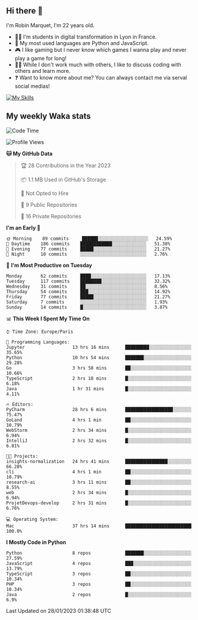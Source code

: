 ## Hi there 👋

I'm Robin Marquet, I'm 22 years old.

- 👨‍💻 I'm students in digital transformation in Lyon in France.
- 🌱 My most used languages are Python and JavaScript.
- 🎮 I like gaming but I never know which games I wanna play and never play a game for long!
- 👯‍♀️ While I don't work much with others, I like to discuss coding with others and learn more.
- ❓ Want to know more about me? You can always contact me via serval social medias!

[![My Skills](https://skillicons.dev/icons?i=js,html,css,docker,express,figma,firebase,graphql,mongodb,mysql,nodejs,py,react,ts,vue)](https://skillicons.dev)

## My weekly Waka stats

<!--START_SECTION:waka-->
![Code Time](http://img.shields.io/badge/Code%20Time-3%2C317%20hrs%2021%20mins-blue)

![Profile Views](http://img.shields.io/badge/Profile%20Views-1-blue)

**🐱 My GitHub Data** 

> 🏆 28 Contributions in the Year 2023
 > 
> 📦 1.1 MB Used in GitHub's Storage 
 > 
> 🚫 Not Opted to Hire
 > 
> 📜 9 Public Repositories 
 > 
> 🔑 16 Private Repositories  
 > 
**I'm an Early 🐤** 

```text
🌞 Morning    89 commits     ██████░░░░░░░░░░░░░░░░░░░   24.59% 
🌆 Daytime    186 commits    ████████████░░░░░░░░░░░░░   51.38% 
🌃 Evening    77 commits     █████░░░░░░░░░░░░░░░░░░░░   21.27% 
🌙 Night      10 commits     ░░░░░░░░░░░░░░░░░░░░░░░░░   2.76%

```
📅 **I'm Most Productive on Tuesday** 

```text
Monday       62 commits     ████░░░░░░░░░░░░░░░░░░░░░   17.13% 
Tuesday      117 commits    ████████░░░░░░░░░░░░░░░░░   32.32% 
Wednesday    31 commits     ██░░░░░░░░░░░░░░░░░░░░░░░   8.56% 
Thursday     54 commits     ███░░░░░░░░░░░░░░░░░░░░░░   14.92% 
Friday       77 commits     █████░░░░░░░░░░░░░░░░░░░░   21.27% 
Saturday     7 commits      ░░░░░░░░░░░░░░░░░░░░░░░░░   1.93% 
Sunday       14 commits     █░░░░░░░░░░░░░░░░░░░░░░░░   3.87%

```


📊 **This Week I Spent My Time On** 

```text
⌚︎ Time Zone: Europe/Paris

💬 Programming Languages: 
Jupyter                  13 hrs 16 mins      █████████░░░░░░░░░░░░░░░░   35.65% 
Python                   10 hrs 54 mins      ███████░░░░░░░░░░░░░░░░░░   29.28% 
Go                       3 hrs 58 mins       ██░░░░░░░░░░░░░░░░░░░░░░░   10.66% 
TypeScript               2 hrs 18 mins       █░░░░░░░░░░░░░░░░░░░░░░░░   6.18% 
Java                     1 hr 31 mins        █░░░░░░░░░░░░░░░░░░░░░░░░   4.11%

🔥 Editors: 
PyCharm                  28 hrs 6 mins       ██████████████████░░░░░░░   75.47% 
GoLand                   4 hrs 1 min         ██░░░░░░░░░░░░░░░░░░░░░░░   10.79% 
WebStorm                 2 hrs 34 mins       █░░░░░░░░░░░░░░░░░░░░░░░░   6.94% 
IntelliJ                 2 hrs 32 mins       █░░░░░░░░░░░░░░░░░░░░░░░░   6.81%

🐱‍💻 Projects: 
insights-normalization   24 hrs 41 mins      ████████████████░░░░░░░░░   66.28% 
cli                      4 hrs 1 min         ██░░░░░░░░░░░░░░░░░░░░░░░   10.79% 
research-ai              3 hrs 11 mins       ██░░░░░░░░░░░░░░░░░░░░░░░   8.55% 
web                      2 hrs 34 mins       █░░░░░░░░░░░░░░░░░░░░░░░░   6.94% 
ProjetDevops-develop     2 hrs 31 mins       █░░░░░░░░░░░░░░░░░░░░░░░░   6.76%

💻 Operating System: 
Mac                      37 hrs 14 mins      █████████████████████████   100.0%

```

**I Mostly Code in Python** 

```text
Python                   8 repos             ███████░░░░░░░░░░░░░░░░░░   27.59% 
JavaScript               4 repos             ███░░░░░░░░░░░░░░░░░░░░░░   13.79% 
TypeScript               3 repos             ██░░░░░░░░░░░░░░░░░░░░░░░   10.34% 
PHP                      3 repos             ██░░░░░░░░░░░░░░░░░░░░░░░   10.34% 
Java                     2 repos             █░░░░░░░░░░░░░░░░░░░░░░░░   6.9%

```



 Last Updated on 28/01/2023 01:38:48 UTC
<!--END_SECTION:waka-->
